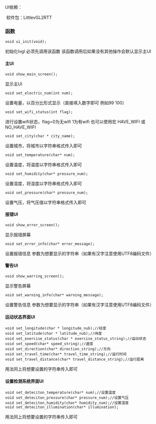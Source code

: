 UI依赖：

​	软件包：LittlevGL2RTT

### 函数
```
void ui_init(void);
```
初始化lvgl 必须先调用该函数 该函数调用后如果没有其他操作会默认显示主UI

#### 主UI

```
void show_main_screen();
```
显示主UI

```
void set_electric_num(int num);
```
设置电量，以百分比形式显示（直接填入数字即可 例如99 100）

```
void set_wifi_status(int flag);
```
进行设置wifi状态，flag=0为无wifi 1为有wifi
也可以使用宏  HAVE_WIFI  或  NO_HAVE_WIFI

```
void set_city(char * city_name);
```
设置城市，将城市以字符串格式传入即可

```
void set_temperature(char* num);
```
设置温度，将温度以字符串格式传入即可

```
void set_humidity(char* pressure_num);
```
设置湿度，将湿度以字符串格式传入即可

```
void set_pressure(char* pressure_num);
```
设置气压，将气压值以字符串格式传入即可



#### 报错UI

```
void show_error_screen();
```
显示报错屏幕

```
void set_error_info(char* error_message);
```
设置报错信息  参数为想要显示的字符串（如果有汉字注意使用UTF8编码文件）

#### 警告UI

```
void show_warring_screen();
```
显示警告屏幕
```
void set_warning_info(char* warning_message);
```
设置警告信息  参数为想要显示的字符串（如果有汉字注意使用UTF8编码文件）

#### 运动状态界面UI

```
void set_longitude(char * longitude_nub);//经度
void set_latitude(char * latitude_nub);//纬度
void set_exercise_status(char * exercise_status_string);//运动状态
void set_speed(char* speed_string);//速度
void set_direction(char* direction_string);//方向
void set_travel_time(char* travel_time_string);//运行时间
void set_travel_distance(char* travel_distance_string);//运行距离
```
用法同上将想要设置的字符串传入即可

#### 设置检测系统界面UI

```
void set_deteciton_temperature(char* num);//设置温度
void set_deteciton_pressure(char* pressure_num);//设置气压
void set_deteciton_humidity(char* humidity_num);//设置湿度
void set_deteciton_illumination(char* illumination);
```
用法同上将想要设置的字符串传入即可



